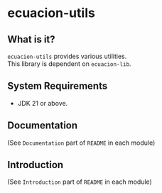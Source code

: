 # ecuacion-utils

## What is it?

`ecuacion-utils` provides various utilities.  
This library is dependent on `ecuacion-lib`.

## System Requirements

- JDK 21 or above.

## Documentation

(See `Documentation` part of `README` in each module)

## Introduction

(See `Introduction` part of `README` in each module)
